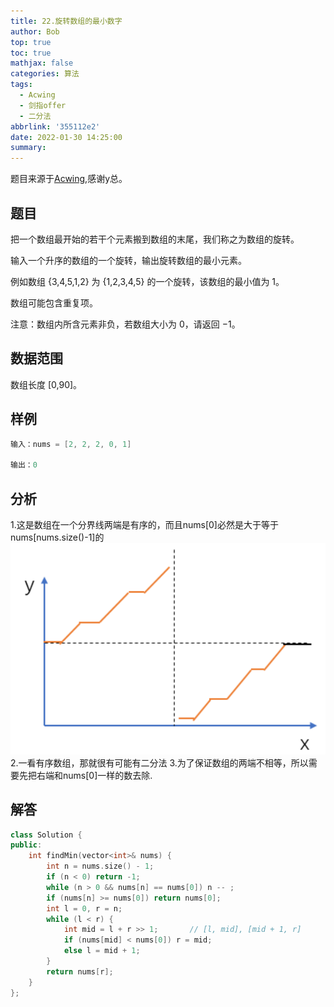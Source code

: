 ```yaml
---
title: 22.旋转数组的最小数字
author: Bob
top: true
toc: true
mathjax: false
categories: 算法
tags:
  - Acwing
  - 剑指offer
  - 二分法
abbrlink: '355112e2'
date: 2022-01-30 14:25:00
summary:
---
```

题目来源于[Acwing](https://www.acwing.com/),感谢y总。

## **题目**
把一个数组最开始的若干个元素搬到数组的末尾，我们称之为数组的旋转。

输入一个升序的数组的一个旋转，输出旋转数组的最小元素。

例如数组 {3,4,5,1,2} 为 {1,2,3,4,5} 的一个旋转，该数组的最小值为 1。

数组可能包含重复项。

注意：数组内所含元素非负，若数组大小为 0，请返回 −1。

## **数据范围**
数组长度 [0,90]。

## **样例**
```c++
输入：nums = [2, 2, 2, 0, 1]

输出：0
```

## **分析**
1.这是数组在一个分界线两端是有序的，而且nums[0]必然是大于等于nums[nums.size()-1]的
![](../pics/acwing22.png)
2.一看有序数组，那就很有可能有二分法
3.为了保证数组的两端不相等，所以需要先把右端和nums[0]一样的数去除.

## **解答**
```c++
class Solution {
public:
    int findMin(vector<int>& nums) {
        int n = nums.size() - 1;
        if (n < 0) return -1;
        while (n > 0 && nums[n] == nums[0]) n -- ;
        if (nums[n] >= nums[0]) return nums[0];
        int l = 0, r = n;
        while (l < r) {
            int mid = l + r >> 1;       // [l, mid], [mid + 1, r]
            if (nums[mid] < nums[0]) r = mid;
            else l = mid + 1;
        }
        return nums[r];
    }
};
```